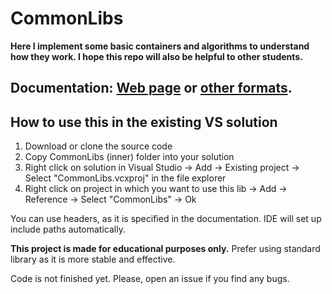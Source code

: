 # CommonLibs

**Here I implement some basic containers and algorithms to understand how they work. I hope this repo will also be helpful to other students.**

## Documentation:  [Web page](https://ptrtoyuri.github.io/CommonLibsDocs/html/) or [other formats](https://github.com/ptrToYuri/CommonLibsDocs).

## How to use this in the existing VS solution
1. Download or clone the source code
2. Copy CommonLibs (inner) folder into your solution
3. Right click on solution in Visual Studio -> Add -> Existing project -> Select "CommonLibs.vcxproj" in the file explorer
4. Right click on project in which you want to use this lib -> Add -> Reference -> Select "CommonLibs" -> Ok

You can use headers, as it is specified in the documentation. IDE will set up include paths automatically.

**This project is made for educational purposes only.**
Prefer using standard library as it is more stable and effective.

Code is not finished yet. Please, open an issue if you find any bugs.